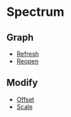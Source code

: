 # Spectrum

## Graph

- [Refresh](refresh.md)
- [Reopen](reopen.md)

## Modify

- [Offset](offset.md)
- [Scale](scale.md)
